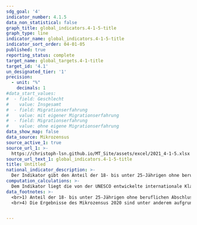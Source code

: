 ```yaml
---
sdg_goal: '4'
indicator_number: 4.1.5
data_non_statistical: false
graph_title: global_indicators.4-1-5-title
graph_type: line
indicator_name: global_indicators.4-1-5-title
indicator_sort_order: 04-01-05
published: true
reporting_status: complete
target_name: global_targets.4-1-title
target_id: '4.1'
un_designated_tier: '1'
precision:
  - unit: "%"
    decimals: 1
#data_start_values:
#  - field: Geschlecht
#    value: Insgesamt
#  - field: Migrationserfahrung
#    value: mit eigener Migrationserfahrung
#  - field: Migrationserfahrung
#    value: ohne eigene Migrationserfahrung
data_show_map: false
data_source: Mikrozensus
source_active_1: true
source_url_1: >-
  https://christoph-lsn.github.io/MT_Site/assets/excel/2021_4-1-5.xlsx
source_url_text_1: global_indicators.4-1-5-title
title: Untitled
national_indicator_description: >-
  Der Indikator gibt den Anteil der 18- bis unter 25-Jährigen ohne beruflichen Abschluss und ohne (Fach-)Hochschulreife (maximal ISCED 2) wieder, die sich weder in schulischer oder beruflicher Ausbildung befinden noch an einer Weiterbildung teilnehmen, an der Bevölkerung der entsprechenden Altersgruppe an. Grundwehr- und Zivildienstleistende werden aus der Berechnung ausgeschlossen. Der Indikator fasst Personen zusammen, die maximal die Sekundarstufe I abgeschlossen haben, also maximal über einen Haupt- oder Realschulabschluss verfügen beziehungsweise maximal die 10. Klasse des Gymnasiums oder ein Berufsvorbereitungsjahr abgeschlossen haben.
computation_calculations: >-
  Dem Indikator liegt die von der UNESCO entwickelte internationale Klassifikation des Bildungswesens (ISCED) zugrunde. Diese wurde entwickelt, um nationale und internationale Statistiken und Indikatoren des Bildungswesens einheitlich darzustellen. Datenquelle ist der Mikrozensus. Eine Person hat nach dem Mikrozensus einen Migrationshintergrund, wenn sie selbst oder mindestens ein Elternteil die deutsche Staatsangehörigkeit nicht durch Geburt besitzt. Die Definition umfasst im Einzelnen folgende Personen:<br>1. zugewanderte und nicht zugewanderte Ausländer;<br>2. zugewanderte und nicht zugewanderte Eingebürgerte;<br>3. (Spät-)Aussiedler;<br>4. mit deutscher Staatsangehörigkeit geborene Nachkommen<br>Der Migrationshintergrund kann sich demnach auch ausschließlich aus den Eigenschaften der Eltern ableiten.
data_footnotes: >-
  <br>1) Anteil der 18- bis unter 25-Jährigen ohne beruflichen Abschluss und ohne (Fach-)Hochschulreife (maximal ISCED 2), die sich weder in schulischer oder beruflicher Ausbildung befinden noch an einer Weiterbildung teilnehmen, an der Bevölkerung der entsprechenden Altersgruppe. Grundwehr- und Zivildienstleistende werden aus der Berechnung ausgeschlossen. Der Indikator fasst Personen zusammen, die maximal die Sekundarstufe I abgeschlossen haben, also maximal über einen Haupt- oder Realschulabschluss verfügen beziehungsweise maximal die 10. Klasse des Gymnasiums oder ein Berufsvorbereitungsjahr abgeschlossen haben.<br>2) Hochrechnung für die Jahre ab Mikrozensus 2011 anhand der Bevölkerungsfortschreibung auf Basis des Zensus 2011. Die Hochrechnung für die Vorjahre sowie für bislang veröffentlichte Ergebnisse des Mikrozensus 2011-2013 basiert auf den fortgeschriebenen Ergebnissen der Volkszählung 1987. Neuere hier dargestellte Ergebnisse des Mikrozensus sind daher nicht direkt mit den Vorjahren sowie weiteren Veröffentlichungen vergleichbar. So sind bei den absoluten Häufigkeiten hinsichtlich der soziodemographischen und -ökonomischen Merkmale große Veränderungen auszumachen. Mit Blick auf die Anteilswerte an der Gesamtbevölkerung lassen sich jedoch nur minimale Veränderungen feststellen. Frühere Aussagen über die Lebenssituation der Bevölkerung mit Migrationshintergrund sind somit weiterhin gültig.<br>3) Seit dem Jahr 2018 wird im Mikrozensus der Migrationshintergrund im weiteren Sinne jährlich erhoben. Die in der Tabelle ab dem Jahr 2018 abgebildeten Daten zum Migrationshintergrund entsprechen dem Migrationshintergrund im weiteren Sinne, bis 2017 wird der Migrationshintergrund im engeren Sinne abgebildet. Eine direkte Vergleichbarkeit ist dadurch eingeschränkt.<br>* Aussagewert eingeschränkt, da der Zahlenwert statistisch relativ unsicher ist.<br>/ Nicht veröffentlicht, weil nicht ausreichend genau oder nicht repräsentativ.
  <br>4) Die Ergebnisse des Mikrozensus 2020 sind unter anderem aufgrund methodischer Effekte im Rahmen einer Neugestaltung der Erhebung sowie insbesondere aufgrund der Folgen der Corona-Pandemie in Ihrer Datenqualität eingeschränkt. Auf die Verwendung dieser Ergebnisse wird daher verzichtet. Weitere Informationen zur methodischen Neugestaltung des Mikrozensus ab 2020 und zu den Auswirkungen der Neugestaltung und der Corona-Krise auf die Ergebnisse des Jahres 2020 finden Sie auf der  <a href="https://www.destatis.de/DE/Themen/Gesellschaft-Umwelt/Bevoelkerung/Haushalte-Familien/Methoden/mikrozensus-2020.html" target="_blank">Informationsseite des Statistischen Bundesamtes</a>


---
```


